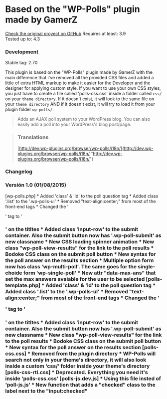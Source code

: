 # Based on the "WP-Polls" plugin made by GamerZ

[Check the original proyect on GitHub](https://github.com/lesterchan/wp-polls "https://github.com/lesterchan/wp-polls")
Requires at least: 3.9  
Tested up to: 4.3  
### Development
Stable tag: 2.70  

This plugin is based on the "WP-Polls" plugin made by GamerZ with the main difference that i've removed all the provided CSS files and added a little of extra HTML markup to make it easier for the Developer and the designer for applying custom style.<a href=""></a>
If you want to use your own CSS styles, you just have to create a file called 'polls-css.css' inside a folder called `css/` on your `theme directory`. If it doesn't exist, it will look to the same file on your `theme directory` AND if it doesn't exist, it will try to load it from your plugin folder `wp-polls/`.

> Adds an AJAX poll system to your WordPress blog. You can also easily add a poll into your WordPress's blog post/page.

> ### Translations
> [http://dev.wp-plugins.org/browser/wp-polls/i18n/](http://dev.wp-plugins.org/browser/wp-polls/i18n/ "http://dev.wp-plugins.org/browser/wp-polls/i18n/")

### Changelog

### Versión 1.0 (01/08/2015)
[wp-polls.php]
	* Added 'class' & 'id' to the poll question tag
	* Added class '.list' to the '.wp-polls-ul'
	* Removed "text-align:center;" from most of the front-end tags
	* Changed the '<p>' tag to '<h3>' on the titltes
	* Added class 'input-row' to the submit container. Also the submit button now has '.wp-poll-submit' as new classname
	* New CSS loading spinner animation
	* New class "wp-poll-view-results" for the link to the poll results
	* Bodoke CSS class on the submit poll button
	* New syntax for the poll answer on the results section
	* Multiple option form now has class 'wp-multi-poll'. The same goes for the single-choide form 'wp-single-poll'
	* New attr "data-max-ans" that set the max answers avaiable for the user to be selected
[polls-template.php]
	* Added 'class' & 'id' to the poll question tag
	* Added class '.list' to the '.wp-polls-ul'
	* Removed "text-align:center;" from most of the front-end tags
	* Changed the '<p>' tag to '<h3>' on the titltes
	* Added class 'input-row' to the submit container. Also the submit button now has '.wp-poll-submit' as new classname
	* New class "wp-poll-view-results" for the link to the poll results
	* Bodoke CSS class on the submit poll button
	* New syntax for the poll answer on the results section
[polls-css.css]
	* Removed from the plugin directory
	* WP-Polls will search not only in your theme's directory, it will also look inside a custom 'css/' folder inside your theme's directory
[polls-css-rtl.css]
	* Deprecated. Everything you need it's inside 'polls-css.css'
[polls-js.dev.js]
	* Using this file insted of 'poll-js.js'
	* New function that adds a "checked" class to the label next to the "input:checked"